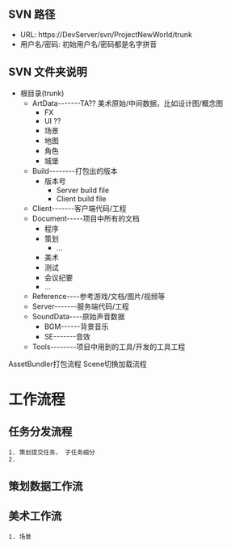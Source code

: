 ## SVN 路径
* URL: https://DevServer/svn/ProjectNewWorld/trunk
* 用户名/密码: 初始用户名/密码都是名字拼音

## SVN 文件夹说明
* 根目录(trunk)
    + ArtData-------TA?? 美术原始/中间数据，比如设计图/概念图
        - FX
        - UI ??
        - 场景
        - 地图
        - 角色
        - 城堡
    + Build--------打包出的版本
        - 版本号
            - Server build file
            - Client build file
    + Client-------客户端代码/工程
    + Document-----项目中所有的文档
        - 程序
        - 策划
            - ...
        - 美术
        - 测试
        - 会议纪要
        - ...
    - Reference----参考游戏/文档/图片/视频等
    - Server-------服务端代码/工程
    - SoundData----原始声音数据
        - BGM------背景音乐
        - SE-------音效
    - Tools--------项目中用到的工具/开发的工具工程



AssetBundler打包流程
Scene切换加载流程






# 工作流程
## 任务分发流程
    1. 策划提交任务， 子任务细分
    2. 
## 策划数据工作流
## 美术工作流
    1. 场景